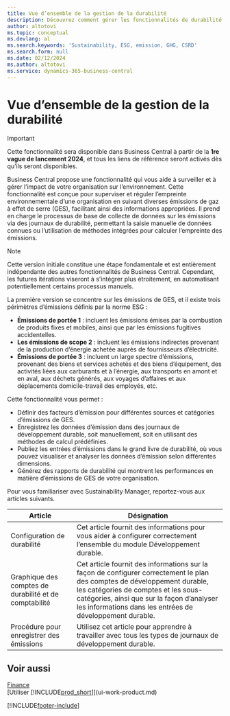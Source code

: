 ```yaml
---
title: Vue d’ensemble de la gestion de la durabilité
description: Découvrez comment gérer les fonctionnalités de durabilité avec les informations et ressources répertoriées.
author: altotovi
ms.topic: conceptual
ms.devlang: al
ms.search.keywords: 'Sustainability, ESG, emission, GHG, CSRD'
ms.search.form: null
ms.date: 02/12/2024
ms.author: altotovi
ms.service: dynamics-365-business-central
---
```


# <a name="sustainability-management-overview"></a>Vue d’ensemble de la gestion de la durabilité

>[!IMPORTANT]
>Cette fonctionnalité sera disponible dans Business Central à partir de la **1re vague de lancement 2024**, et tous les liens de référence seront activés dès qu’ils seront disponibles.

Business Central propose une fonctionnalité qui vous aide à surveiller et à gérer l’impact de votre organisation sur l’environnement. Cette fonctionnalité est conçue pour superviser et réguler l’empreinte environnementale d’une organisation en suivant diverses émissions de gaz à effet de serre (GES), facilitant ainsi des informations appropriées. Il prend en charge le processus de base de collecte de données sur les émissions via des journaux de durabilité, permettant la saisie manuelle de données connues ou l’utilisation de méthodes intégrées pour calculer l’empreinte des émissions. 

>[!NOTE]
>Cette version initiale constitue une étape fondamentale et est entièrement indépendante des autres fonctionnalités de Business Central. Cependant, les futures itérations viseront à s’intégrer plus étroitement, en automatisant potentiellement certains processus manuels.

La première version se concentre sur les émissions de GES, et il existe trois périmètres d’émissions définis par la norme ESG :  

- **Émissions de portée 1** : incluent les émissions émises par la combustion de produits fixes et mobiles, ainsi que par les émissions fugitives accidentelles.  
- **Les émissions de scope 2** : incluent les émissions indirectes provenant de la production d’énergie achetée auprès de fournisseurs d’électricité.   
- **Émissions de portée 3** : incluent un large spectre d’émissions, provenant des biens et services achetés et des biens d’équipement, des activités liées aux carburants et à l’énergie, aux transports en amont et en aval, aux déchets générés, aux voyages d’affaires et aux déplacements domicile-travail des employés, etc. 

Cette fonctionnalité vous permet :   

- Définir des facteurs d’émission pour différentes sources et catégories d’émissions de GES. 
- Enregistrez les données d’émission dans des journaux de développement durable, soit manuellement, soit en utilisant des méthodes de calcul prédéfinies.  
- Publiez les entrées d’émissions dans le grand livre de durabilité, où vous pouvez visualiser et analyser les données d’émission selon différentes dimensions. 
- Générez des rapports de durabilité qui montrent les performances en matière d’émissions de GES de votre organisation.

Pour vous familiariser avec Sustainability Manager, reportez-vous aux articles suivants.  

|  Article  |  Désignation  |  
|--------|--------------| 
|Configuration de durabilité | Cet article fournit des informations pour vous aider à configurer correctement l’ensemble du module Développement durable. |
|Graphique des comptes de durabilité et de comptabilité | Cet article fournit des informations sur la façon de configurer correctement le plan des comptes de développement durable, les catégories de comptes et les sous-catégories, ainsi que sur la façon d’analyser les informations dans les entrées de développement durable. |
|Procédure pour enregistrer des émissions | Utilisez cet article pour apprendre à travailler avec tous les types de journaux de développement durable. |


## <a name="see-also"></a>Voir aussi
[Finance](finance.md)    
[Utiliser [!INCLUDE[prod_short](includes/prod_short.md)]](ui-work-product.md)


[!INCLUDE[footer-include](includes/footer-banner.md)]
